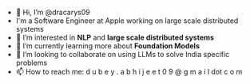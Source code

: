 - 👋 Hi, I’m @dracarys09
- I'm a Software Engineer at Apple working on large scale distributed systems
- 👀 I’m interested in **NLP** and **large scale distributed systems**
- 🌱 I’m currently learning more about **Foundation Models**
- 💞️ I’m looking to collaborate on using LLMs to solve India specific problems
- 📫 How to reach me: d u b e y . a b h i j e e t 0 9 @ g m a i l dot c o m

<!---
dracarys09/dracarys09 is a ✨ special ✨ repository because its `README.md` (this file) appears on your GitHub profile.
You can click the Preview link to take a look at your changes.
--->
